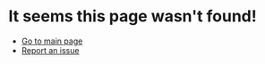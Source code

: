 # It seems this page wasn't found!
- [Go to main page](https://fmooij/codingelephants-gpt)
- [Report an issue](https://github.com/fmooij/codingelephants-gpt/issues)
